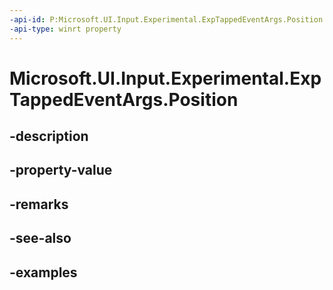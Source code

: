 ```yaml
---
-api-id: P:Microsoft.UI.Input.Experimental.ExpTappedEventArgs.Position
-api-type: winrt property
---
```


# Microsoft.UI.Input.Experimental.ExpTappedEventArgs.Position

<!--
public Windows.Foundation.Point Position { get; }
-->


## -description

## -property-value

## -remarks

## -see-also

## -examples


